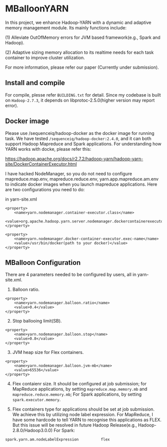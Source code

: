 # MBalloonYARN

In this project, we enhance Hadoop-YARN with a dynamic and adaptive memory management module. Its mainly functions include:

(1) Alleviate OutOfMemory errors for JVM based framework(e.g., Spark and Hadoop).

(2) Adaptive sizing memory allocation to its realtime needs for each task container to improve cluster utilization.

For more information, please refer our paper (Currently under submission).

## Install and compile
For compile, plesse refer `BUILDING.txt` for detail. Since my codebase is built on `Hadoop-2.7.3`, it depends on libprotoc-2.5.0(higher version may report error).

## Docker image
Please use /sequenceiq/hadoop-docker as the docker image for running task. We have tested `/sequenceiq/hadoop-docker:2.4.0`, and it can
both support Hadoop Mapreduce and Spark applications. For understanding how YARN works with docke, please refer this:

https://hadoop.apache.org/docs/r2.7.2/hadoop-yarn/hadoop-yarn-site/DockerContainerExecutor.html

I have hacked NodeManager, so you do not need to configure mapreduce.map.env, mapreduce.reduce.env, yarn.app.mapreduce.am.env
to indicate docker images when you launch mapreduce applications. Here are two configurations you need to do: 

in yarn-site.xml
```
<property>
    <name>yarn.nodemanager.container-executor.class</name>
    <value>org.apache.hadoop.yarn.server.nodemanager.dockercontainerexecutor</value>
</property>
````
````
<property>
    <name>yarn.nodemanager.docker-container-executor.exec-name</name>
    <value>/usr/bin/docker(path to your docker)</value>
</property>
````

## MBalloon Configuration
There are 4 parameters needed to be configured by users, all in yarn-site.xml.
1. Balloon ratio.
```
<property>
    <name>yarn.nodemanager.balloon.ratio</name>
    <value>0.4</value>
</property>

````
2. Stop ballooing limit(SB).
````
<property>
    <name>yarn.nodemanager.balloon.stop</name>
    <value>0.8</value>
</property>
````
3. JVM heap size for Flex containers.
````
<property>
    <name>yarn.nodemanager.balloon.jvm-mb</name>
    <value>65536</value>
</property>
````

4. Flex contaienr size. It should be configured at job submission; for MapReduce applications, by setting 
`mapreduce.map.memory.mb` and `mapreduce.reduce.memory.mb`; For Spark applications, by setting `spark.executor.memory`. 

5. Flex containers type for applications should be set at job submission. We achieve this by utilizing node label expression. 
For MapReduce, I have some hardcode to tell YARN to recognise this applications as FLEX. But this issue will be
resolved in future Hadoop Release(e.g., Hadoop-2.8.0/Hadoop3.0.0) For Spark:
````
spark.yarn.am.nodeLabelExpression          flex 
````


